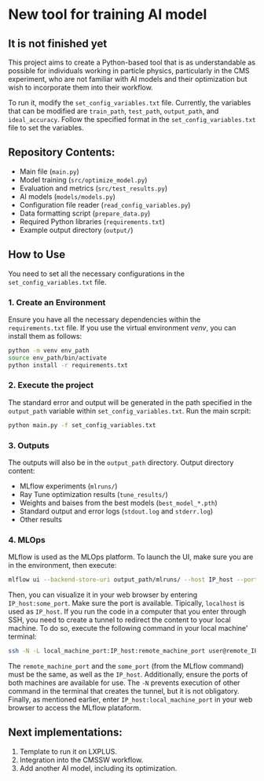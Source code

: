 # New tool for training AI model

## It is not finished yet

This project aims to create a Python-based tool that is as understandable as possible for individuals working in particle physics, particularly in the CMS experiment, who are not familiar with AI models and their optimization but wish to incorporate them into their workflow. 

To run it, modify the `set_config_variables.txt` file. Currently, the variables that can be modified are `train_path`, `test_path`, `output_path`, and `ideal_accuracy`. Follow the specified format in the `set_config_variables.txt` file to set the variables.

## Repository Contents:
* Main file (`main.py`)
* Model training (`src/optimize_model.py`)
* Evaluation and metrics (`src/test_results.py`)
* AI models (`models/models.py`)
* Configuration file reader (`read_config_variables.py`)
* Data formatting script (`prepare_data.py`)
* Required Python libraries (`requirements.txt`)
* Example output directory (`output/`)

## How to Use
You need to set all the necessary configurations in the `set_config_variables.txt` file.

### 1. Create an Environment
Ensure you have all the necessary dependencies within the `requirements.txt` file. If you use the virtual environment *venv*, you can install them as follows:

```bash
python -m venv env_path
source env_path/bin/activate 
python install -r requirements.txt
```

### 2. Execute the project
The standard error and output will be generated in the path specified in the `output_path` variable within `set_config_variables.txt`. Run the main scrpit:

```bash
python main.py -f set_config_variables.txt
```

### 3. Outputs
The outputs will also be in the `output_path` directory. Output directory content:
* MLflow experiments (`mlruns/`)
* Ray Tune optimization results (`tune_results/`)
* Weights and baises from the best models (`best_model_*.pth`)
* Standard output and error logs (`stdout.log` and `stderr.log`)
* Other results

### 4. MLOps
MLflow is used as the MLOps platform. To launch the UI, make sure you are in the environment, then execute:

```bash
mlflow ui --backend-store-uri output_path/mlruns/ --host IP_host --port some_port
```
Then, you can visualize it in your web browser by entering `IP_host:some_port`. Make sure the port is available. Tipically, `localhost` is used as `IP_host`. If you run the code in a computer that you enter through SSH, you need to create a tunnel to redirect the content to your local machine. To do so, execute the following command in your local machine' terminal:

```bash
ssh -N -L local_machine_port:IP_host:remote_machine_port user@remote_IP
```

The `remote_machine_port` and the `some_port` (from the MLflow command) must be the same, as well as the `IP_host`. Additionally, ensure the ports of both machines are available for use. The `-N` prevents execution of other command in the terminal that creates the tunnel, but it is not obligatory. Finally, as mentioned earlier, enter `IP_host:local_machine_port` in your web browser to access the MLflow plataform.

## Next implementations:
1. Template to run it on LXPLUS.
2. Integration into the CMSSW workflow.
3. Add another AI model, including its optimization.
